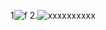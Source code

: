 1![f]([https://ic.pics.livejournal.com/russkoeleto/59255430/161803/161803_original.jpg](https://i.ytimg.com/vi/qRfU2Ep-Le0/maxresdefault.jpg))
2.![xxxxxxxxxx](https://avatars.mds.yandex.net/i?id=af6c85852373c85f56e7f993aa5c4bcd_l-3734590-images-thumbs&n=13)
